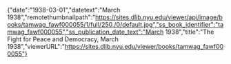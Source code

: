 {"date":"1938-03-01","datetext":"March 1938","remotethumbnailpath":"https://sites.dlib.nyu.edu/viewer/api/image/books/tamwag_fawf000055/1/full/250,/0/default.jpg","ss_book_identifier":"tamwag_fawf000055","ss_publication_date_text":"March 1938","title":"The Fight for Peace and Democracy, March 1938","viewerURL":"https://sites.dlib.nyu.edu/viewer/books/tamwag_fawf000055"}